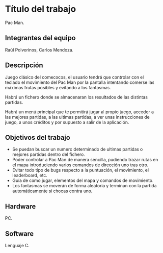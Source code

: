 # Título del trabajo
Pac Man.

## Integrantes del equipo
Raúl Polvorinos, Carlos Mendoza.

## Descripción
Juego clásico del comecocos, el usuario tendrá que controlar con el teclado el movimiento del Pac Man por la pantalla intentando comerse las máximas frutas posibles y evitando a los fantasmas.

Habrá un fichero donde se almacenaran los resultados de las distintas partidas.

Habrá un menú principal que te permitirá jugar al propio juego, acceder a las mejores partidas, a las ultimas partidas, a ver unas instrucciones de juego, a unos créditos y por supuesto a salir de la aplicación.

## Objetivos del trabajo
- Se puedan buscar un numero determinado de ultimas partidas o mejores partidas dentro del fichero.
- Poder controlar a Pac Man de manera sencilla, pudiendo trazar rutas en el mapa introduciendo varios comandos de dirección uno tras otro.
- Evitar todo tipo de bugs respecto a la puntuación, el movimiento, el leaderboard, etc.
- Guía de como jugar, elementos del mapa y  comandos de movimiento.
- Los fantasmas se moverán de forma aleatoria y terminan con la partida automáticamente si chocas contra uno.

## Hardware
PC.

## Software
Lenguaje C.
